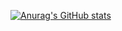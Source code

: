 [![Anurag's GitHub stats](https://github-readme-stats.vercel.app/api?username=cbt12123)](https://github.com/anuraghazra/github-readme-stats)
